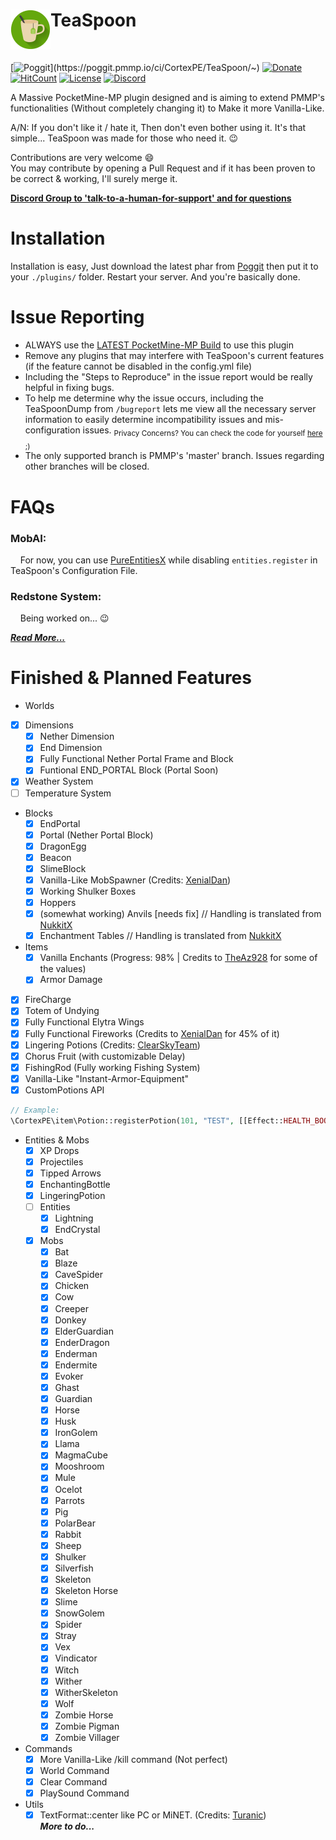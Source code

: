 <h1>TeaSpoon<img src="https://raw.githubusercontent.com/CortexPE/stuff/master/TeaSpoonLogo.png" height="64" width="64" align="left"></img></h1>
<br />

[![Poggit](https://poggit.pmmp.io/ci.shield/CortexPE/TeaSpoon/~)](https://poggit.pmmp.io/ci/CortexPE/TeaSpoon/~) [![Donate](https://img.shields.io/badge/donate-PayPal-yellow.svg?style=flat-square)](https://www.paypal.com/cgi-bin/webscr?cmd=_s-xclick&hosted_button_id=MABFZPDR8F5UG) [![HitCount](http://hits.dwyl.io/CortexPE/TeaSpoon.svg)](http://hits.dwyl.io/CortexPE/TeaSpoon) [![License](https://img.shields.io/badge/license-AGPL%20v3-blue.svg?style=flat-square)](https://github.com/CortexPE/TeaSpoon/blob/master/LICENSE) [![Discord](https://img.shields.io/discord/350333413737365522.svg?style=flat-square&label=discord&colorB=7289da)](https://discord.gg/QA3eSjw)

A Massive PocketMine-MP plugin designed and is aiming to extend PMMP's functionalities (Without completely changing it) to Make it more Vanilla-Like.

A/N: If you don't like it / hate it, Then don't even bother using it. It's that simple... TeaSpoon was made for those who need it. :wink:

Contributions are very welcome :smile:<br />You may contribute by opening a Pull Request and if it has been proven to be correct & working, I'll surely merge it.

__[Discord Group to 'talk-to-a-human-for-support' and for questions](https://discordapp.com/invite/7y8WM4F)__
 
# Installation
Installation is easy, Just download the latest phar from [Poggit](https://poggit.pmmp.io/ci/CortexPE/TeaSpoon/~) then put it to your ```./plugins/``` folder. Restart your server. And you're basically done.

# Issue Reporting
 - ALWAYS use the [LATEST PocketMine-MP Build](https://jenkins.pmmp.io/job/PocketMine-MP/lastSuccessfulBuild/artifact/) to use this plugin
 - Remove any plugins that may interfere with TeaSpoon's current features (if the feature cannot be disabled in the config.yml file)
 - Including the "Steps to Reproduce" in the issue report would be really helpful in fixing bugs.
 - To help me determine why the issue occurs, including the TeaSpoonDump from ```/bugreport``` lets me view all the necessary server information to easily determine incompatibility issues and mis-configuration issues. <sub>Privacy Concerns? You can check the code for yourself <a href="https://github.com/CortexPE/TeaSpoon/blob/master/src/CortexPE/commands/BugReportCommand.php">here</a> ;)</sub>
 - The only supported branch is PMMP's 'master' branch. Issues regarding other branches will be closed.

# FAQs
### MobAI:
&nbsp;&nbsp;&nbsp;&nbsp;For now, you can use [PureEntitiesX](https://github.com/RevivalPMMP/PureEntitiesX) while disabling ```entities.register``` in TeaSpoon's Configuration File.
### Redstone System:
&nbsp;&nbsp;&nbsp;&nbsp;Being worked on... :wink:

***[Read More...](https://github.com/CortexPE/TeaSpoon/wiki#faqs)***

# Finished & Planned Features
 - Worlds
  - [X] Dimensions
    - [X] Nether Dimension
    - [X] End Dimension
    - [X] Fully Functional Nether Portal Frame and Block
    - [X] Funtional END_PORTAL Block (Portal Soon)
  - [X] Weather System
  - [ ] Temperature System
 - Blocks
   <!-- - [X] EnderChests (Already Implemented by PMMP) -->
   - [X] EndPortal
   - [X] Portal (Nether Portal Block)
   - [X] DragonEgg
   - [X] Beacon
   - [X] SlimeBlock
   - [X] Vanilla-Like MobSpawner (Credits: [XenialDan](https://github.com/thebigsmileXD))
   - [X] Working Shulker Boxes
   - [X] Hoppers
   - [X] (somewhat working) Anvils [needs fix] // Handling is translated from [NukkitX](https://github.com/NukkitX/Nukkit)
   - [X] Enchantment Tables // Handling is translated from [NukkitX](https://github.com/NukkitX/Nukkit)
 - Items
   - [X] Vanilla Enchants (Progress: 98% | Credits to [TheAz928](https://github.com/TheAz928) for some of the values)
   - [X] Armor Damage
  <!-- - [X] Splash Potions -->
   - [X] FireCharge
   - [X] Totem of Undying
   - [X] Fully Functional Elytra Wings
   - [X] Fully Functional Fireworks (Credits to [XenialDan](https://github.com/thebigsmileXD) for 45% of it)
   - [X] Lingering Potions (Credits: [ClearSkyTeam](https://github.com/ClearSkyTeam))
   - [X] Chorus Fruit (with customizable Delay)
   - [X] FishingRod (Fully working Fishing System)
   - [X] Vanilla-Like "Instant-Armor-Equipment"
   - [X] CustomPotions API
   ```php
   // Example:
   \CortexPE\item\Potion::registerPotion(101, "TEST", [[Effect::HEALTH_BOOST, 100 * 20, 100], [Effect::STRENGTH, 100 * 20, 100]]);
   ```
 - Entities & Mobs
   - [X] XP Drops
   - [X] Projectiles
    <!-- - [X] EnderPearls -->
    <!-- - [X] Snowballs -->
    <!-- - [X] Eggs -->
     - [X] Tipped Arrows
     - [X] EnchantingBottle
    <!-- - [X] SplashPotion -->
     - [X] LingeringPotion
   - [ ] Entities
     - [X] Lightning
     - [X] EndCrystal
   <!--   - [X] XPOrbs -->
   - [X] Mobs
     - [X] Bat
     - [X] Blaze
     - [X] CaveSpider
     - [X] Chicken
     - [X] Cow
     - [X] Creeper
     - [X] Donkey
     - [X] ElderGuardian
     - [X] EnderDragon
     - [X] Enderman
     - [X] Endermite
     - [X] Evoker
     - [X] Ghast
     - [X] Guardian
     - [X] Horse
     - [X] Husk
     - [X] IronGolem
     - [X] Llama
     - [X] MagmaCube
     - [X] Mooshroom
     - [X] Mule
     - [X] Ocelot
     - [X] Parrots
     - [X] Pig
     - [X] PolarBear
     - [X] Rabbit
     - [X] Sheep
     - [X] Shulker
     - [X] Silverfish
     - [X] Skeleton
     - [X] Skeleton Horse
     - [X] Slime
     - [X] SnowGolem
     - [X] Spider
     - [X] Stray
     - [X] Vex
     - [X] Vindicator
     - [X] Witch
     - [X] Wither
     - [X] WitherSkeleton
     - [X] Wolf
     - [X] Zombie Horse
     - [X] Zombie Pigman
     - [X] Zombie Villager
 - Commands
   - [X] More Vanilla-Like /kill command (Not perfect)
   - [X] World Command
   - [X] Clear Command
   - [X] PlaySound Command
 - Utils
   - [X] TextFormat::center like PC or MiNET. (Credits: [Turanic](https://github.com/TuranicTeam/Turanic))
<br />***More to do...***
